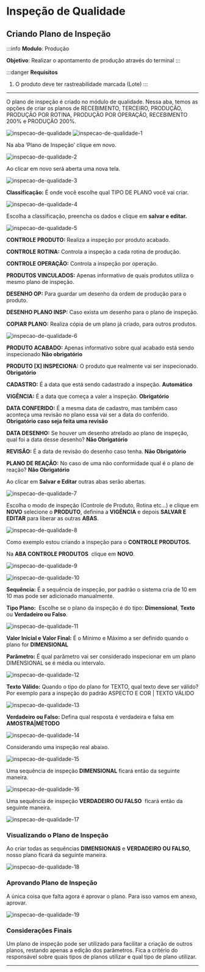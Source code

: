 # Inspeção de Qualidade

## Criando Plano de Inspeção

:::info
**Modulo**: Produção

**Objetivo**: Realizar o apontamento de produção através do terminal
:::

:::danger
**Requisitos**

1. O produto deve ter rastreabilidade marcada (Lote)
:::

---

O plano de inspeção é criado no módulo de qualidade. Nessa aba, temos as opções de criar os planos de RECEBIMENTO, TERCEIRO, PRODUÇÃO, PRODUÇÃO POR ROTINA, PRODUÇÃO POR OPERAÇÃO, RECEBIMENTO 200% e PRODUÇÃO 200%.

![inspecao-de-qualidade](./img/inspecao-de-qualidade/inspecao-de-qualidade.jpg)
![inspecao-de-qualidade-1](./img/inspecao-de-qualidade/inspecao-de-qualidade-1.gif)

Na aba ‘Plano de Inspeção’ clique em novo.

![inspecao-de-qualidade-2](./img/inspecao-de-qualidade/inspecao-de-qualidade-2.jpg)

Ao clicar em novo será aberta uma nova tela.

![inspecao-de-qualidade-3](./img/inspecao-de-qualidade/inspecao-de-qualidade-3.jpg)

**Classificação:** É onde você escolhe qual TIPO DE PLANO você vai criar.

![inspecao-de-qualidade-4](./img/inspecao-de-qualidade/inspecao-de-qualidade-4.gif)

Escolha a classificação, preencha os dados e clique em **salvar e editar.**

![inspecao-de-qualidade-5](./img/inspecao-de-qualidade/inspecao-de-qualidade-5.gif)

**CONTROLE PRODUTO:** Realiza a inspeção por produto acabado.

**CONTROLE ROTINA:** Controla a inspeção a cada rotina de produção.

**CONTROLE OPERAÇÃO:** Controla a inspeção por operação.

**PRODUTOS VINCULADOS:** Apenas informativo de quais produtos utiliza o mesmo plano de inspeção.

**DESENHO OP:** Para guardar um desenho da ordem de produção para o produto.

**DESENHO PLANO INSP:** Caso exista um desenho para o plano de inspeção.

**COPIAR PLANO:** Realiza cópia de um plano já criado, para outros produtos.

![inspecao-de-qualidade-6](./img/inspecao-de-qualidade/inspecao-de-qualidade-6.jpg)

**PRODUTO ACABADO:** Apenas informativo sobre qual acabado está sendo inspecionado **Não obrigatório**

**PRODUTO [X] INSPECIONA:** O produto que realmente vai ser inspecionado. **Obrigatório**

**CADASTRO:** É a data que está sendo cadastrado a inspeção. **Automático**

**VIGÊNCIA:** É a data que começa a valer a inspeção. **Obrigatório**

**DATA CONFERIDO:** É a mesma data de cadastro, mas também caso aconteça uma revisão no plano essa vai ser a data do conferido. **Obrigatório caso seja feita uma revisão**

**DATA DESENHO:** Se houver um desenho atrelado ao plano de inspeção, qual foi a data desse desenho? **Não Obrigatório**

**REVISÃO:** É a data de revisão do desenho caso tenha. **Não Obrigatório**

**PLANO DE REAÇÃO:** No caso de uma não conformidade qual é o plano de reação? **Não Obrigatório**

Ao clicar em **Salvar e Editar** outras abas serão abertas.

![inspecao-de-qualidade-7](./img/inspecao-de-qualidade/inspecao-de-qualidade-7.gif)

Escolha o modo de inspeção (Controle de Produto, Rotina etc…) e clique em **NOVO** selecione o **PRODUTO**, definina a **VIGÊNCIA** e depois **SALVAR E EDITAR** para liberar as outras **ABAS**.

![inspecao-de-qualidade-8](./img/inspecao-de-qualidade/inspecao-de-qualidade-8.gif)

Como exemplo estou criando a inspeção para o **CONTROLE PRODUTOS.** 

Na **ABA CONTROLE PRODUTOS**  clique em **NOVO**.

![inspecao-de-qualidade-9](./img/inspecao-de-qualidade/inspecao-de-qualidade-9.gif)

![inspecao-de-qualidade-10](./img/inspecao-de-qualidade/inspecao-de-qualidade-10.jpg)

**Sequência:** É a sequência de inspeção, por padrão o sistema cria de 10 em 10 mas pode ser adicionado manualmente.

**Tipo Plano:**  Escolhe se o plano da inspeção é do tipo: **Dimensional**, **Texto** ou **Verdadeiro ou Falso**.

![inspecao-de-qualidade-11](./img/inspecao-de-qualidade/inspecao-de-qualidade-11.gif)

**Valor Inicial e Valor Final:** É o Mínimo e Máximo a ser definido quando o plano for **DIMENSIONAL**

**Parâmetro:** É qual parâmetro vai ser considerado inspecionar em um plano DIMENSIONAL se é média ou intervalo.

![inspecao-de-qualidade-12](./img/inspecao-de-qualidade/inspecao-de-qualidade-12.gif)

**Texto Válido:** Quando o tipo do plano for TEXTO, qual texto deve ser válido? Por exemplo para a inspeção do padrão ASPECTO E COR | TEXTO VÁLIDO

![inspecao-de-qualidade-13](./img/inspecao-de-qualidade/inspecao-de-qualidade-13.gif)

**Verdadeiro ou Falso:** Defina qual resposta é verdadeira e falsa em **AMOSTRA|MÉTODO**

![inspecao-de-qualidade-14](./img/inspecao-de-qualidade/inspecao-de-qualidade-14.gif)

Considerando uma inspeção real abaixo.

![inspecao-de-qualidade-15](./img/inspecao-de-qualidade/inspecao-de-qualidade-15.gif)

Uma sequência de inspeção **DIMENSIONAL** ficará então da seguinte maneira.

![inspecao-de-qualidade-16](./img/inspecao-de-qualidade/inspecao-de-qualidade-16.jpg)

Uma sequência de inspeção **VERDADEIRO OU FALSO**  ficará então da seguinte maneira.

![inspecao-de-qualidade-17](./img/inspecao-de-qualidade/inspecao-de-qualidade-17.jpg)

### Visualizando o Plano de Inspeção

Ao criar todas as sequências **DIMENSIONAIS** e **VERDADEIRO OU FALSO**, nosso plano ficará da seguinte maneira.

![inspecao-de-qualidade-18](./img/inspecao-de-qualidade/inspecao-de-qualidade-18.jpg)

### Aprovando Plano de Inspeção

A única coisa que falta agora é aprovar o plano. Para isso vamos em anexo, aprovar.

![inspecao-de-qualidade-19](./img/inspecao-de-qualidade/inspecao-de-qualidade-19.gif)

### Considerações Finais

Um plano de inspeção pode ser utilizado para facilitar a criação de outros planos, restando apenas a edição dos parâmetros. Fica a critério do responsável sobre quais tipos de planos utilizar e qual tipo de plano utilizar.

---